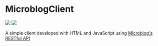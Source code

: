 # MicroblogClient
![](https://img.shields.io/badge/PROJECT%20TYPE-SCHOOL-yellow?style=for-the-badge)
![](https://img.shields.io/badge/LICENSE-UNLICENSE-brightgreen?style=for-the-badge)

A simple client developed with HTML and JavaScript using [Microblog's RESTful API](https://github.com/Alessio789/Microblog)
